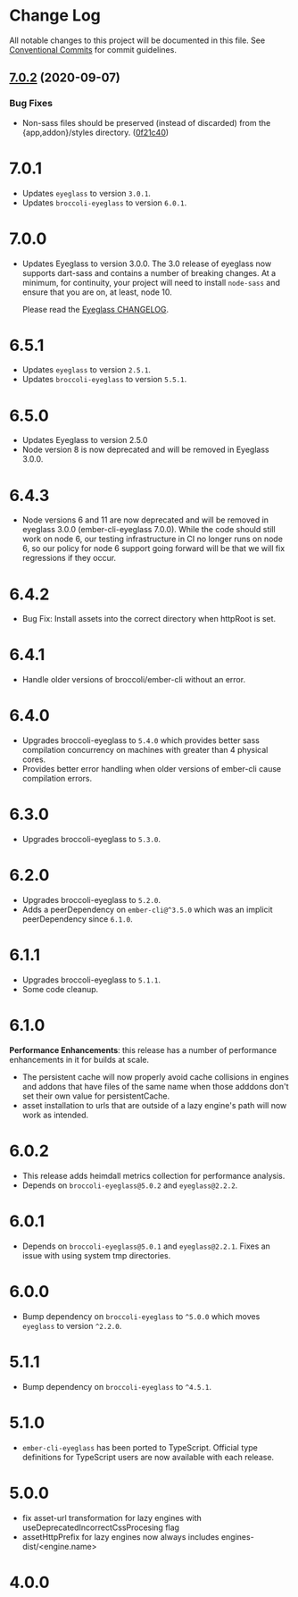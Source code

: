 # Change Log

All notable changes to this project will be documented in this file.
See [Conventional Commits](https://conventionalcommits.org) for commit guidelines.

## [7.0.2](https://github.com/linkedin/eyeglass/compare/ember-cli-eyeglass@7.0.1...ember-cli-eyeglass@7.0.2) (2020-09-07)


### Bug Fixes

* Non-sass files should be preserved (instead of discarded) from the {app,addon}/styles directory. ([0f21c40](https://github.com/linkedin/eyeglass/commit/0f21c40127e58820495d195c588f5df80ea36b47))





# 7.0.1

* Updates `eyeglass` to version `3.0.1`.
* Updates `broccoli-eyeglass` to version `6.0.1`.

# 7.0.0

* Updates Eyeglass to version 3.0.0. The 3.0 release of eyeglass now supports
  dart-sass and contains a number of breaking changes. At a minimum, for
  continuity, your project will need to install `node-sass` and ensure that
  you are on, at least, node 10.

  Please read the [Eyeglass CHANGELOG](../eyeglass/CHANGELOG.md).

# 6.5.1
* Updates `eyeglass` to version `2.5.1`.
* Updates `broccoli-eyeglass` to version `5.5.1`.

# 6.5.0

* Updates Eyeglass to version 2.5.0
* Node version 8 is now deprecated and will be removed in Eyeglass 3.0.0.

# 6.4.3

* Node versions 6 and 11 are now deprecated and will be removed in
  eyeglass 3.0.0 (ember-cli-eyeglass 7.0.0). While the code should still
  work on node 6, our testing infrastructure in CI no longer runs on node
  6, so our policy for node 6 support going forward will be that we will
  fix regressions if they occur.

# 6.4.2

* Bug Fix: Install assets into the correct directory when httpRoot
  is set.

# 6.4.1

* Handle older versions of broccoli/ember-cli without an error.

# 6.4.0

* Upgrades broccoli-eyeglass to `5.4.0` which provides
  better sass compilation concurrency on machines with greater than 4 physical cores.
* Provides better error handling when older versions of ember-cli cause compilation errors.

# 6.3.0

* Upgrades broccoli-eyeglass to `5.3.0`.

# 6.2.0

* Upgrades broccoli-eyeglass to `5.2.0`.
* Adds a peerDependency on `ember-cli@^3.5.0` which was
  an implicit peerDependency since `6.1.0`.

# 6.1.1

* Upgrades broccoli-eyeglass to `5.1.1`.
* Some code cleanup.

# 6.1.0

**Performance Enhancements**: this release has a number of performance
enhancements in it for builds at scale.

* The persistent cache will now properly avoid cache collisions in engines and
  addons that have files of the same name when those adddons don't set their
  own value for persistentCache.
* asset installation to urls that are outside of a lazy engine's path will
  now work as intended.

# 6.0.2

* This release adds heimdall metrics collection for performance analysis.
* Depends on `broccoli-eyeglass@5.0.2` and `eyeglass@2.2.2`.

# 6.0.1

* Depends on `broccoli-eyeglass@5.0.1` and `eyeglass@2.2.1`. Fixes an issue with using system tmp directories.

# 6.0.0

* Bump dependency on `broccoli-eyeglass` to `^5.0.0` which moves `eyeglass` to version `^2.2.0`.

# 5.1.1

* Bump dependency on `broccoli-eyeglass` to `^4.5.1`.

# 5.1.0

* `ember-cli-eyeglass` has been ported to TypeScript. Official type definitions for TypeScript users are now available with each release.

# 5.0.0

  * fix asset-url transformation for lazy engines with useDeprecatedIncorrectCssProcesing flag
  * assetHttpPrefix for lazy engines now always includes engines-dist/<engine.name>

# 4.0.0
